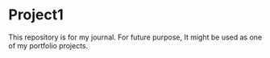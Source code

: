 # Project1
This repository is for my journal. 
For future purpose, It might be used as one of my portfolio projects.
